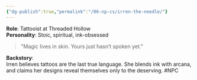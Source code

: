 ```yaml
---
{"dg-publish":true,"permalink":"/06-np-cs/irren-the-needle/"}
---
```


**Role**: Tattooist at Threaded Hollow  
**Personality**: Stoic, spiritual, ink-obsessed  

> "Magic lives in skin. Yours just hasn’t spoken yet."

**Backstory**:  
Irren believes tattoos are the last true language. She blends ink with arcana, and claims her designs reveal themselves only to the deserving.
#NPC 